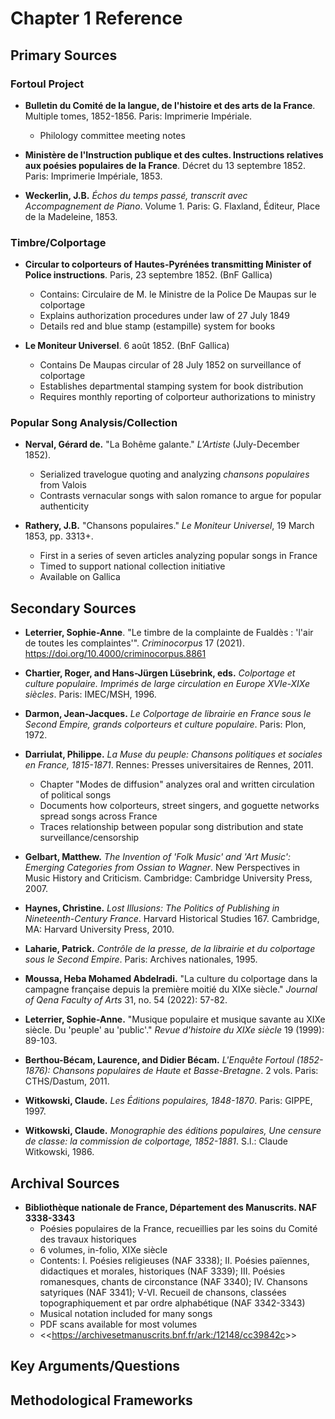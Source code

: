 # Chapter 1 Reference

## Primary Sources

### Fortoul Project

- **Bulletin du Comité de la langue, de l'histoire et des arts de la France**. Multiple tomes, 1852-1856. Paris: Imprimerie Impériale.

  - Philology committee meeting notes

- **Ministère de l'Instruction publique et des cultes. Instructions relatives aux poésies populaires de la France**. Décret du 13 septembre 1852. Paris: Imprimerie Impériale, 1853.

- **Weckerlin, J.B.** *Échos du temps passé, transcrit avec Accompagnement de Piano*. Volume 1. Paris: G. Flaxland, Éditeur, Place de la Madeleine, 1853.

### Timbre/Colportage

- **Circular to colporteurs of Hautes-Pyrénées transmitting Minister of Police instructions**. Paris, 23 septembre 1852. (BnF Gallica)

  - Contains: Circulaire de M. le Ministre de la Police De Maupas sur le colportage
  - Explains authorization procedures under law of 27 July 1849
  - Details red and blue stamp (estampille) system for books

- **Le Moniteur Universel**. 6 août 1852. (BnF Gallica)

  - Contains De Maupas circular of 28 July 1852 on surveillance of colportage
  - Establishes departmental stamping system for book distribution
  - Requires monthly reporting of colporteur authorizations to ministry

### Popular Song Analysis/Collection

- **Nerval, Gérard de.** "La Bohême galante." *L'Artiste* (July-December 1852).

  - Serialized travelogue quoting and analyzing *chansons populaires* from Valois
  - Contrasts vernacular songs with salon romance to argue for popular authenticity

- **Rathery, J.B.** "Chansons populaires." *Le Moniteur Universel*, 19 March 1853, pp. 3313+.

  - First in a series of seven articles analyzing popular songs in France
  - Timed to support national collection initiative
  - Available on Gallica

## Secondary Sources

- **Leterrier, Sophie-Anne**. "Le timbre de la complainte de Fualdès : 'l'air de toutes les complaintes'". *Criminocorpus* 17 (2021). <https://doi.org/10.4000/criminocorpus.8861>

- **Chartier, Roger, and Hans-Jürgen Lüsebrink, eds.** *Colportage et culture populaire. Imprimés de large circulation en Europe XVIe-XIXe siècles*. Paris: IMEC/MSH, 1996.

- **Darmon, Jean-Jacques.** *Le Colportage de librairie en France sous le Second Empire, grands colporteurs et culture populaire*. Paris: Plon, 1972.

- **Darriulat, Philippe.** *La Muse du peuple: Chansons politiques et sociales en France, 1815-1871*. Rennes: Presses universitaires de Rennes, 2011.

  - Chapter "Modes de diffusion" analyzes oral and written circulation of political songs
  - Documents how colporteurs, street singers, and goguette networks spread songs across France
  - Traces relationship between popular song distribution and state surveillance/censorship

- **Gelbart, Matthew.** *The Invention of 'Folk Music' and 'Art Music': Emerging Categories from Ossian to Wagner*. New Perspectives in Music History and Criticism. Cambridge: Cambridge University Press, 2007.

- **Haynes, Christine.** *Lost Illusions: The Politics of Publishing in Nineteenth-Century France*. Harvard Historical Studies 167. Cambridge, MA: Harvard University Press, 2010.

- **Laharie, Patrick.** *Contrôle de la presse, de la librairie et du colportage sous le Second Empire*. Paris: Archives nationales, 1995.

- **Moussa, Heba Mohamed Abdelradi.** "La culture du colportage dans la campagne française depuis la première moitié du XIXe siècle." *Journal of Qena Faculty of Arts* 31, no. 54 (2022): 57-82.

- **Leterrier, Sophie-Anne.** "Musique populaire et musique savante au XIXe siècle. Du 'peuple' au 'public'." *Revue d'histoire du XIXe siècle* 19 (1999): 89-103.

- **Berthou-Bécam, Laurence, and Didier Bécam.** *L'Enquête Fortoul (1852-1876): Chansons populaires de Haute et Basse-Bretagne*. 2 vols. Paris: CTHS/Dastum, 2011.

- **Witkowski, Claude.** *Les Éditions populaires, 1848-1870*. Paris: GIPPE, 1997.

- **Witkowski, Claude.** *Monographie des éditions populaires, Une censure de classe: la commission de colportage, 1852-1881*. S.l.: Claude Witkowski, 1986.

## Archival Sources

- **Bibliothèque nationale de France, Département des Manuscrits. NAF 3338-3343**
  - Poésies populaires de la France, recueillies par les soins du Comité des travaux historiques
  - 6 volumes, in-folio, XIXe siècle
  - Contents: I. Poésies religieuses (NAF 3338); II. Poésies païennes, didactiques et morales, historiques (NAF 3339); III. Poésies romanesques, chants de circonstance (NAF 3340); IV. Chansons satyriques (NAF 3341); V-VI. Recueil de chansons, classées topographiquement et par ordre alphabétique (NAF 3342-3343)
  - Musical notation included for many songs
  - PDF scans available for most volumes
  - &lt;&lt;<https://archivesetmanuscrits.bnf.fr/ark:/12148/cc39842c>&gt;&gt;

## Key Arguments/Questions

## Methodological Frameworks